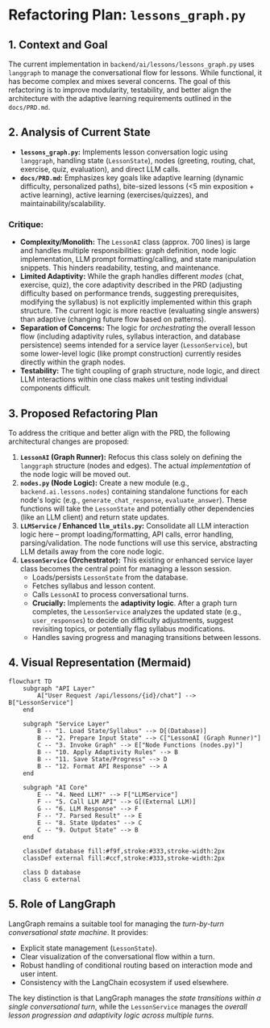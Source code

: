 # Refactoring Plan: `lessons_graph.py`

## 1. Context and Goal

The current implementation in `backend/ai/lessons/lessons_graph.py` uses `langgraph` to manage the conversational flow for lessons. While functional, it has become complex and mixes several concerns. The goal of this refactoring is to improve modularity, testability, and better align the architecture with the adaptive learning requirements outlined in the `docs/PRD.md`.

## 2. Analysis of Current State

*   **`lessons_graph.py`:** Implements lesson conversation logic using `langgraph`, handling state (`LessonState`), nodes (greeting, routing, chat, exercise, quiz, evaluation), and direct LLM calls.
*   **`docs/PRD.md`:** Emphasizes key goals like adaptive learning (dynamic difficulty, personalized paths), bite-sized lessons (<5 min exposition + active learning), active learning (exercises/quizzes), and maintainability/scalability.

### Critique:

*   **Complexity/Monolith:** The `LessonAI` class (approx. 700 lines) is large and handles multiple responsibilities: graph definition, node logic implementation, LLM prompt formatting/calling, and state manipulation snippets. This hinders readability, testing, and maintenance.
*   **Limited Adaptivity:** While the graph handles different *modes* (chat, exercise, quiz), the core adaptivity described in the PRD (adjusting difficulty based on performance trends, suggesting prerequisites, modifying the syllabus) is not explicitly implemented within this graph structure. The current logic is more reactive (evaluating single answers) than adaptive (changing future flow based on patterns).
*   **Separation of Concerns:** The logic for *orchestrating* the overall lesson flow (including adaptivity rules, syllabus interaction, and database persistence) seems intended for a service layer (`LessonService`), but some lower-level logic (like prompt construction) currently resides directly within the graph nodes.
*   **Testability:** The tight coupling of graph structure, node logic, and direct LLM interactions within one class makes unit testing individual components difficult.

## 3. Proposed Refactoring Plan

To address the critique and better align with the PRD, the following architectural changes are proposed:

1.  **`LessonAI` (Graph Runner):** Refocus this class solely on defining the `langgraph` structure (nodes and edges). The actual *implementation* of the node logic will be moved out.
2.  **`nodes.py` (Node Logic):** Create a new module (e.g., `backend.ai.lessons.nodes`) containing standalone functions for each node's logic (e.g., `generate_chat_response`, `evaluate_answer`). These functions will take the `LessonState` and potentially other dependencies (like an LLM client) and return state updates.
3.  **`LLMService` / Enhanced `llm_utils.py`:** Consolidate all LLM interaction logic here – prompt loading/formatting, API calls, error handling, parsing/validation. The node functions will use this service, abstracting LLM details away from the core node logic.
4.  **`LessonService` (Orchestrator):** This existing or enhanced service layer class becomes the central point for managing a lesson session.
    *   Loads/persists `LessonState` from the database.
    *   Fetches syllabus and lesson content.
    *   Calls `LessonAI` to process conversational turns.
    *   **Crucially:** Implements the **adaptivity logic**. After a graph turn completes, the `LessonService` analyzes the updated state (e.g., `user_responses`) to decide on difficulty adjustments, suggest revisiting topics, or potentially flag syllabus modifications.
    *   Handles saving progress and managing transitions between lessons.

## 4. Visual Representation (Mermaid)

```mermaid
flowchart TD
    subgraph "API Layer"
        A["User Request /api/lessons/{id}/chat"] --> B["LessonService"]
    end

    subgraph "Service Layer"
        B -- "1. Load State/Syllabus" --> D[(Database)]
        B -- "2. Prepare Input State" --> C["LessonAI (Graph Runner)"]
        C -- "3. Invoke Graph" --> E["Node Functions (nodes.py)"]
        B -- "10. Apply Adaptivity Rules" --> B
        B -- "11. Save State/Progress" --> D
        B -- "12. Format API Response" --> A
    end

    subgraph "AI Core"
        E -- "4. Need LLM?" --> F["LLMService"]
        F -- "5. Call LLM API" --> G[(External LLM)]
        G -- "6. LLM Response" --> F
        F -- "7. Parsed Result" --> E
        E -- "8. State Updates" --> C
        C -- "9. Output State" --> B
    end

    classDef database fill:#f9f,stroke:#333,stroke-width:2px
    classDef external fill:#ccf,stroke:#333,stroke-width:2px

    class D database
    class G external
```

## 5. Role of LangGraph

LangGraph remains a suitable tool for managing the *turn-by-turn conversational state machine*. It provides:

*   Explicit state management (`LessonState`).
*   Clear visualization of the conversational flow within a turn.
*   Robust handling of conditional routing based on interaction mode and user intent.
*   Consistency with the LangChain ecosystem if used elsewhere.

The key distinction is that LangGraph manages the *state transitions within a single conversational turn*, while the `LessonService` manages the *overall lesson progression and adaptivity logic across multiple turns*.